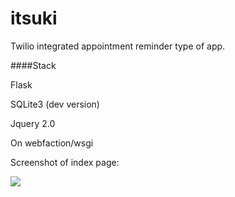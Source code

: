 itsuki
======

Twilio integrated appointment reminder type of app.


####Stack

Flask

SQLite3 (dev version)

Jquery 2.0

On webfaction/wsgi


Screenshot of index page:

<img src="http://i.imgur.com/UQmmY8p.png">
